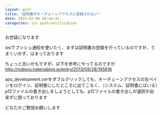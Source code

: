 ```yaml
---
layout: post
title: "証明書がキーチェーンアクセスに登録されない"
date: 2015-02-08 08:44:41
categories: ios push-notification
---
```

<p>お世話になります</p>

<p>iosでプッシュ通知を使いたく、まずは証明書の登録を行っているのですが、うまくいかず、はまっております</p>

<p>ちょっと古いかもですが、以下を参考にやってるのですが<br>
<a href="http://noboru.hatenablog.jp/entry/2013/09/28/195616" rel="nofollow">http://noboru.hatenablog.jp/entry/2013/09/28/195616</a></p>

<p>aps_development.cerをダブルクリックしても、キーチェーンアクセスの左ペインをログイン、証明書にしたところに出てこなく、（システム、証明書にはいる）p12ファイルの書き出しをしようとしても、p12ファイルの書き出しが選択が出来ずに困っております</p>

<p>どなたかご教授お願いします</p>
